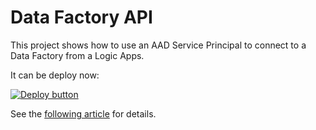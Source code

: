 # Data Factory API

This project shows how to use an AAD Service Principal to connect to a Data Factory from a Logic Apps.

It can be deploy now:

[![Deploy button](http://azuredeploy.net/deploybutton.png)](https://portal.azure.com/#create/Microsoft.Template/uri/https:%2F%2Fraw.githubusercontent.com%2Fvplauzon%2Flogic-apps%2Fmaster%2Fdata-factory-api%2Fdeploy-df-api.json)

See the [following article](todo) for details.